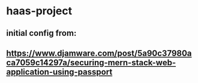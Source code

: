 # haas-project

## initial config from:

## https://www.djamware.com/post/5a90c37980aca7059c14297a/securing-mern-stack-web-application-using-passport
